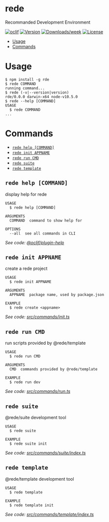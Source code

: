 rede
====

Recommanded Development Environment

[![oclif](https://img.shields.io/badge/cli-oclif-brightgreen.svg)](https://oclif.io)
[![Version](https://img.shields.io/npm/v/rede.svg)](https://npmjs.org/package/rede)
[![Downloads/week](https://img.shields.io/npm/dw/rede.svg)](https://npmjs.org/package/rede)
[![License](https://img.shields.io/npm/l/rede.svg)](https://github.com/nupthale/rede/blob/master/package.json)

<!-- toc -->
* [Usage](#usage)
* [Commands](#commands)
<!-- tocstop -->
# Usage
<!-- usage -->
```sh-session
$ npm install -g rde
$ rede COMMAND
running command...
$ rede (-v|--version|version)
rde/0.0.0 darwin-x64 node-v10.5.0
$ rede --help [COMMAND]
USAGE
  $ rede COMMAND
...
```
<!-- usagestop -->
# Commands
<!-- commands -->
* [`rede help [COMMAND]`](#rede-help-command)
* [`rede init APPNAME`](#rede-init-appname)
* [`rede run CMD`](#rede-run-cmd)
* [`rede suite`](#rede-suite)
* [`rede template`](#rede-template)

## `rede help [COMMAND]`

display help for rede

```
USAGE
  $ rede help [COMMAND]

ARGUMENTS
  COMMAND  command to show help for

OPTIONS
  --all  see all commands in CLI
```

_See code: [@oclif/plugin-help](https://github.com/oclif/plugin-help/blob/v2.1.6/src/commands/help.ts)_

## `rede init APPNAME`

create a rede project

```
USAGE
  $ rede init APPNAME

ARGUMENTS
  APPNAME  package name, used by package.json

EXAMPLE
  $ rede create <appname>
```

_See code: [src/commands/init.ts](https://github.com/kaolafed/rede/blob/v0.0.0/src/commands/init.ts)_

## `rede run CMD`

run scripts provided by @rede/template

```
USAGE
  $ rede run CMD

ARGUMENTS
  CMD  commands provided by @rede/template

EXAMPLE
  $ rede run dev
```

_See code: [src/commands/run.ts](https://github.com/kaolafed/rede/blob/v0.0.0/src/commands/run.ts)_

## `rede suite`

@rede/suite development tool

```
USAGE
  $ rede suite

EXAMPLE
  $ rede suite init
```

_See code: [src/commands/suite/index.ts](https://github.com/kaolafed/rede/blob/v0.0.0/src/commands/suite/index.ts)_

## `rede template`

@rede/template development tool

```
USAGE
  $ rede template

EXAMPLE
  $ rede template init
```

_See code: [src/commands/template/index.ts](https://github.com/kaolafed/rede/blob/v0.0.0/src/commands/template/index.ts)_
<!-- commandsstop -->
